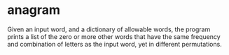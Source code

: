 # anagram
Given an input word, and a dictionary of allowable words, the program prints a list of the zero or more other words that have the same frequency and combination of letters as the input word, yet in different permutations.
